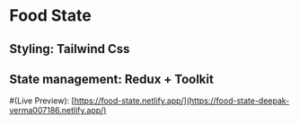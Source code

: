 # Food State

## Styling: Tailwind Css
## State management: Redux + Toolkit

#(Live Preview): [https://food-state.netlify.app/](https://food-state-deepak-verma007186.netlify.app/)
